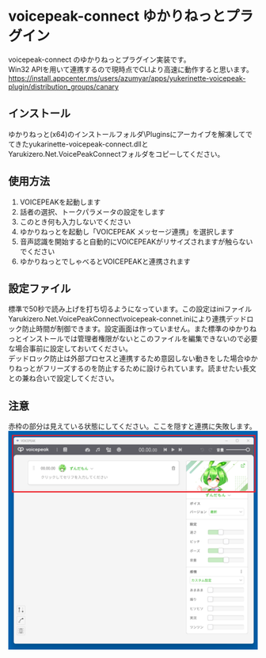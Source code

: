 # voicepeak-connect ゆかりねっとプラグイン

voicepeak-connect のゆかりねっとプラグイン実装です。  
Win32 APIを用いて連携するので現時点でCLIより高速に動作すると思います。  
https://install.appcenter.ms/users/azumyar/apps/yukerinette-voicepeak-plugin/distribution_groups/canary

## インストール
ゆかりねっと(x64)のインストールフォルダ\Pluginsにアーカイブを解凍してでてきたyukarinette-voicepeak-connect.dllとYarukizero.Net.VoicePeakConnectフォルダをコピーしてください。

## 使用方法
1. VOICEPEAKを起動します
2. 話者の選択、トークパラメータの設定をします
3. このとき何も入力しないでください
4. ゆかりねっとを起動し「VOICEPEAK メッセージ連携」を選択します
5. 音声認識を開始すると自動的にVOICEPEAKがリサイズされますが触らないでください
6. ゆかりねっとでしゃべるとVOICEPEAKと連携されます

## 設定ファイル
標準で50秒で読み上げを打ち切るようになっています。この設定はiniファイルYarukizero.Net.VoicePeakConnect\voicepeak-connet.iniにより連携デッドロック防止時間が制御できます。設定画面は作っていません。また標準のゆかりねっとインストールでは管理者権限がないとこのファイルを編集できないので必要な場合事前に設定しておいてください。  
デッドロック防止は外部プロセスと連携するため意図しない動きをした場合ゆかりねっとがフリーズするのを防止するために設けられています。読ませたい長文との兼ね合いで設定してください。

## 注意
赤枠の部分は見えている状態にしてください。ここを隠すと連携に失敗します。
![注意](md-img/yukarinette01.png)
